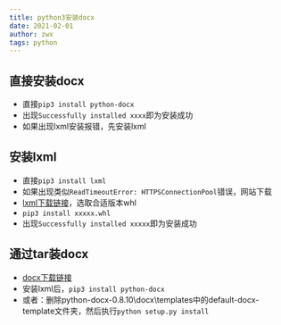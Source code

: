 ```yaml
---
title: python3安装docx 
date: 2021-02-01
author: zwx
tags: python
---
```

## 直接安装docx
- 直接`pip3 install python-docx`
- 出现`Successfully installed xxxx`即为安装成功
- 如果出现lxml安装报错，先安装lxml

## 安装lxml
- 直接`pip3 install lxml`
- 如果出现类似`ReadTimeoutError: HTTPSConnectionPool`错误，网站下载
- [lxml下载链接](https://pypi.org/project/lxml/#files)，选取合适版本whl
- `pip3 install xxxxx.whl`
- 出现`Successfully installed xxxxx`即为安装成功

## 通过tar装docx
- [docx下载链接](https://pypi.org/project/python-docx/#files)
- 安装lxml后，`pip3 install python-docx`
- 或者：删除python-docx-0.8.10\docx\templates中的default-docx-template文件夹，然后执行`python setup.py install`
